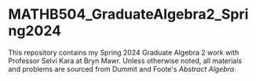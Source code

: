 # MATHB504_GraduateAlgebra2_Spring2024

This repository contains my Spring 2024 Graduate Algebra 2 work with Professor Selvi Kara at Bryn Mawr. Unless otherwise noted, all materials and problems are sourced from Dummit and Foote's _Abstract Algebra_.
